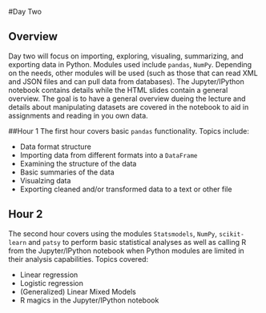 #Day Two

## Overview
Day two will focus on importing, exploring, visualing, summarizing, and exporting data in Python. Modules used include `pandas`, `NumPy`. Depending on the needs, other modules will be used (such as those that can read XML and JSON files and can pull data from databases). The Jupyter/IPython notebook contains details while the HTML slides contain a general overview. The goal is to have a general overview dueing the lecture and details about manipulating datasets are covered in the notebook to aid in assignments and reading in you own data.  

##Hour 1
The first hour covers basic `pandas` functionality. Topics include:  
- Data format structure  
- Importing data from different formats into a `DataFrame`  
- Examining the structure of the data  
- Basic summaries of the data  
- Visualzing data  
- Exporting cleaned and/or transformed data to a text or other file  

## Hour 2
The second hour covers using the modules `Statsmodels`, `NumPy`, `scikit-learn` and `patsy` to perform basic statistical analyses as well as calling R from the Jupyter/IPython notebook when Python modules are limited in their analysis capabilities. Topics covered:  
- Linear regression  
- Logistic regression  
- (Generalized) Linear Mixed Models  
- R magics in the Jupyter/IPython notebook
